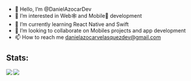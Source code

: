 - 👋 Hello, I’m @DanielAzocarDev
- 👀 I’m interested in Web🕸 and Mobile📱 development
- 🌱 I’m currently learning React Native and Swift
- 💞️ I’m looking to collaborate on Mobiles projects and app development 
- 📫 How to reach me danielazocarvelasquezdev@gmail.com

## Stats:
<a href="https://github.com/DanielAzocarDev">
  <img align="left" src="https://github-readme-stats.vercel.app/api/top-langs/?username=DanielAzocarDev&show_icons=true&theme=tokyonight&show_icons=true&count_private=true" />
</a> 
<a href="https://github.com/DanielAzocarDev">
  <img align="left" src="https://github-readme-stats.vercel.app/api?username=DanielAzocarDev&line_height=27&show_icons=true&theme=tokyonight&show_icons=true&count_private=true&langs_count=5" />
</a>
<!---
DanielAzocarDev/DanielAzocarDev is a ✨ special ✨ repository because its `README.md` (this file) appears on your GitHub profile.
You can click the Preview link to take a look at your changes.
--->
